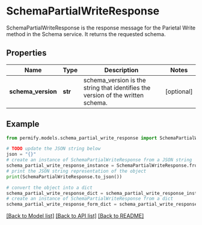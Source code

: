 # SchemaPartialWriteResponse

SchemaPartialWriteResponse is the response message for the Parietal Write method in the Schema service. It returns the requested schema.

## Properties

Name | Type | Description | Notes
------------ | ------------- | ------------- | -------------
**schema_version** | **str** | schema_version is the string that identifies the version of the written schema. | [optional] 

## Example

```python
from permify.models.schema_partial_write_response import SchemaPartialWriteResponse

# TODO update the JSON string below
json = "{}"
# create an instance of SchemaPartialWriteResponse from a JSON string
schema_partial_write_response_instance = SchemaPartialWriteResponse.from_json(json)
# print the JSON string representation of the object
print(SchemaPartialWriteResponse.to_json())

# convert the object into a dict
schema_partial_write_response_dict = schema_partial_write_response_instance.to_dict()
# create an instance of SchemaPartialWriteResponse from a dict
schema_partial_write_response_form_dict = schema_partial_write_response.from_dict(schema_partial_write_response_dict)
```
[[Back to Model list]](../README.md#documentation-for-models) [[Back to API list]](../README.md#documentation-for-api-endpoints) [[Back to README]](../README.md)


